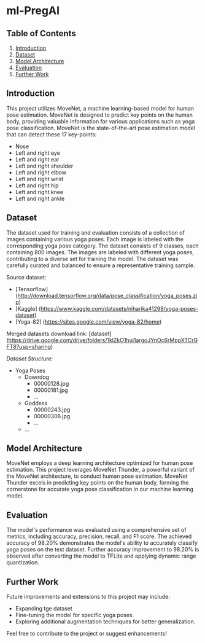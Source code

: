 # ml-PregAI

## Table of Contents
1. [Introduction](#introduction)
2. [Dataset](#dataset)
3. [Model Architecture](#model-architecture)
4. [Evaluation](#evaluation)
5. [Further Work](#further-work)

## Introduction
This project utilizes MoveNet, a machine learning-based model for human pose estimation. MoveNet is designed to predict key points on the human body, providing valuable information for various applications such as yoga pose classification. MoveNet is the state-of-the-art pose estimation model that can detect these 17 key-points:
- Nose
- Left and right eye
- Left and right ear
- Left and right shoulder
- Left and right elbow
- Left and right wrist
- Left and right hip
- Left and right knee
- Left and right ankle

## Dataset
The dataset used for training and evaluation consists of a collection of images containing various yoga poses. Each image is labeled with the corresponding yoga pose category. The dataset consists of 9 classes, each containing 800 images. The images are labeled with different yoga poses, contributing to a diverse set for training the model. The dataset was carefully curated and balanced to ensure a representative training sample.

Source dataset:
- [Tensorflow] (http://download.tensorflow.org/data/pose_classification/yoga_poses.zip)
- [Kaggle] (https://www.kaggle.com/datasets/niharika41298/yoga-poses-dataset)
- [Yoga-82] (https://sites.google.com/view/yoga-82/home)

Merged datasets download link:
[dataset] (https://drive.google.com/drive/folders/1klZkO1hui1argoJYnOc6rMppXTCrGFT8?usp=sharing)

*Dataset Structure:*
- Yoga Poses
  - Downdog
    - 00000128.jpg
    - 00000181.jpg
    - ...
  - Goddess
    - 00000243.jpg
    - 00000306.jpg
    - ...
  - ...

## Model Architecture
MoveNet employs a deep learning architecture optimized for human pose estimation. This project leverages MoveNet Thunder, a powerful variant of the MoveNet architecture, to conduct human pose estimation. MoveNet Thunder excels in predicting key points on the human body, forming the cornerstone for accurate yoga pose classification in our machine learning model.

## Evaluation
The model's performance was evaluated using a comprehensive set of metrics, including accuracy, precision, recall, and F1 score. The achieved accuracy of 98.20% demonstrates the model's ability to accurately classify yoga poses on the test dataset. Further accuracy improvement to 98.20% is observed after converting the model to TFLite and applying dynamic range quantization.

## Further Work
Future improvements and extensions to this project may include:

- Expanding tge dataset
- Fine-tuning the model for specific yoga poses.
- Exploring additional augmentation techniques for better generalization.

Feel free to contribute to the project or suggest enhancements!